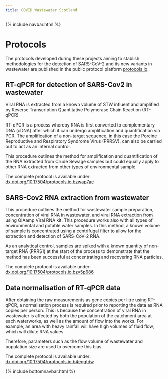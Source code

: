 ```yaml
---
title: COVID Wastewater Scotland
---
```

{% include navbar.html %} 
# Protocols
The protocols developed during these projects aiming to stablish methodologies for the detection 
of SARS-CoV-2 and its new variants in wastewater are published in the public protocol platform [protocols.io](https://www.protocols.io).

## RT-qPCR for detection of SARS-Cov2 in wastewater

Viral RNA is extracted from a known volume of STW influent and amplified by Reverse Transcription Quantitative Polymerase Chain Reaction (RT-qPCR)

RT-qPCR is a process whereby RNA is first converted to complementary DNA (cDNA) after which it can undergo amplification and quantification via PCR. The amplification of a non-target sequence, in this case the Porcine Reproductive and Respiratory Syndrome Virus (PRRSV), can also be carried out to act as an internal control.

This procedure outlines the method for amplification and quantification of the RNA extracted from Crude Sewage samples but could equally apply to other RNA extracted from other types of environmental sample.

The complete protocol is available under:
[dx.doi.org/10.17504/protocols.io.bzwap7ae](https://dx.doi.org/10.17504/protocols.io.bzwap7ae)

## SARS-Cov2 RNA extraction from wastewater

This procedure outlines the method for wastewater sample preparation, concentration of viral RNA in wastewater, and viral RNA extraction from using QIAamp Viral RNA kit. This procedure works also with all types of environmental and potable water samples.
In this method, a known volume of sample is concentrated using a centrifugal filter to allow for the extraction and detection of SARS-CoV-2 RNA.

As an analytical control, samples are spiked with a known quantity of non-target RNA (PRRS1) at the start of the process to demonstrate that the method has been successful at concentrating and recovering RNA particles.

The complete protocol is available under:
[dx.doi.org/10.17504/protocols.io.bzv5p686](https://dx.doi.org/10.17504/protocols.io.bzv5p686)

## Data normalisation of RT-qPCR data

After obtaining the raw measurements as gene copies per litre using RT-qPCR, a normalisation process is required 
prior to reporting the data as RNA copies per person. 
This is because the concentration of viral RNA in wastewater is affected by both the population of the catchment 
area at each waterworks, as well as the amount of flow into the works. For example, an area with heavy rainfall 
will have high volumes of fluid flow, which will dilute RNA values. 

Therefore, parameters such as the flow volume of wastewater and population size are used to overcome this bias. 

The complete protocol is available under:
[dx.doi.org/10.17504/protocols.io.b4eqqtdw](https://dx.doi.org/10.17504/protocols.io.b4eqqtdw)

{% include bottomnavbar.html %}
